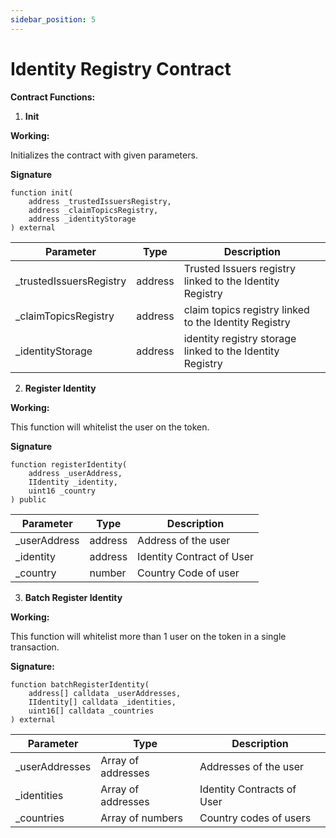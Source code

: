 ```yaml
---
sidebar_position: 5
---
```


# Identity Registry Contract
**Contract Functions:**

1. **Init**

**Working:**

Initializes the contract with given parameters.

**Signature**

```solidity
function init(
    address _trustedIssuersRegistry,
    address _claimTopicsRegistry,
    address _identityStorage
) external
```

| **Parameter** | **Type** | **Description** |
| --- | --- | --- |
| _trustedIssuersRegistry | address | Trusted Issuers registry linked to the Identity Registry |
| _claimTopicsRegistry | address | claim topics registry linked to the Identity Registry |
| _identityStorage | address | identity registry storage linked to the Identity Registry |
2. **Register Identity**

**Working:**

This function will whitelist the user on the token.

**Signature**

```solidity
function registerIdentity(
    address _userAddress,
    IIdentity _identity,
    uint16 _country
) public
```

| **Parameter** | **Type** | **Description** |
| --- | --- | --- |
| _userAddress | address | Address of the user |
| _identity | address | Identity Contract of User |
| _country | number | Country Code of user |
3. **Batch Register Identity**

**Working:**

This function will whitelist more than 1 user on the token in a single transaction.

**Signature:**

```solidity
function batchRegisterIdentity(
    address[] calldata _userAddresses,
    IIdentity[] calldata _identities,
    uint16[] calldata _countries
) external
```

| **Parameter** | **Type** | **Description** |
| --- | --- | --- |
| _userAddresses | Array of addresses | Addresses of the user |
| _identities | Array of addresses | Identity Contracts of User |
| _countries | Array of numbers | Country codes of users |